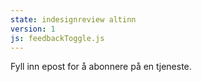 ```yaml
---
state: indesignreview altinn
version: 1
js: feedbackToggle.js
---
```

Fyll inn epost for å abonnere på en tjeneste.
